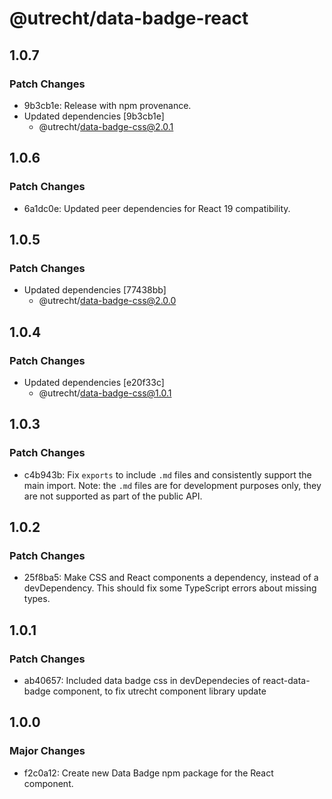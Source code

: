 # @utrecht/data-badge-react

## 1.0.7

### Patch Changes

- 9b3cb1e: Release with npm provenance.
- Updated dependencies [9b3cb1e]
  - @utrecht/data-badge-css@2.0.1

## 1.0.6

### Patch Changes

- 6a1dc0e: Updated peer dependencies for React 19 compatibility.

## 1.0.5

### Patch Changes

- Updated dependencies [77438bb]
  - @utrecht/data-badge-css@2.0.0

## 1.0.4

### Patch Changes

- Updated dependencies [e20f33c]
  - @utrecht/data-badge-css@1.0.1

## 1.0.3

### Patch Changes

- c4b943b: Fix `exports` to include `.md` files and consistently support the main import.
  Note: the `.md` files are for development purposes only, they are not supported as part of the public API.

## 1.0.2

### Patch Changes

- 25f8ba5: Make CSS and React components a dependency, instead of a devDependency. This should fix some TypeScript errors about missing types.

## 1.0.1

### Patch Changes

- ab40657: Included data badge css in devDependecies of react-data-badge component, to fix utrecht component library update

## 1.0.0

### Major Changes

- f2c0a12: Create new Data Badge npm package for the React component.
